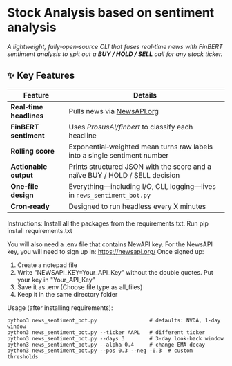 # Stock Analysis based on sentiment analysis

*A lightweight, fully‑open‑source CLI that fuses real‑time news with FinBERT sentiment analysis to spit out a **BUY / HOLD / SELL** call for any stock ticker.*


## ✨ Key Features

| Feature | Details |
| --- | --- |
| **Real‑time headlines** | Pulls news via [NewsAPI.org](https://newsapi.org) |
| **FinBERT sentiment** | Uses *ProsusAI/finbert* to classify each headline |
| **Rolling score** | Exponential‑weighted mean turns raw labels into a single sentiment number |
| **Actionable output** | Prints structured JSON with the score and a naïve BUY / HOLD / SELL decision |
| **One‑file design** | Everything—including I/O, CLI, logging—lives in `news_sentiment_bot.py` |
| **Cron‑ready** | Designed to run headless every X minutes |

Instructions:
Install all the packages from the requirements.txt.
    Run pip install requirements.txt
    
You will also need a .env file that contains NewAPI key.
For the NewsAPI key, you will need to sign up in: https://newsapi.org/
Once signed up:
1. Create a notepad file
2. Write "NEWSAPI_KEY=Your_API_Key" without the double quotes. Put your key in "Your_API_Key"
3. Save it as .env (Choose file type as all_files)
4. Keep it in the same directory folder


Usage (after installing requirements):

    python3 news_sentiment_bot.py                 # defaults: NVDA, 1‑day window
    python3 news_sentiment_bot.py --ticker AAPL   # different ticker
    python3 news_sentiment_bot.py --days 3        # 3‑day look‑back window
    python3 news_sentiment_bot.py --alpha 0.4     # change EMA decay
    python3 news_sentiment_bot.py --pos 0.3 --neg -0.3  # custom thresholds




